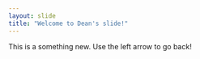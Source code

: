 ```yaml
---
layout: slide
title: "Welcome to Dean's slide!"
---
```

This is a something new.
Use the left arrow to go back!